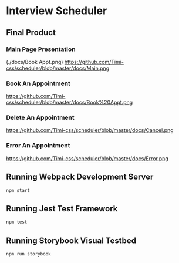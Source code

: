 # Interview Scheduler

## Final Product

### Main Page Presentation

(./docs/Book Appt.png)
https://github.com/Timi-css/scheduler/blob/master/docs/Main.png

### Book An Appointment

https://github.com/Timi-css/scheduler/blob/master/docs/Book%20Appt.png

### Delete An Appointment

https://github.com/Timi-css/scheduler/blob/master/docs/Cancel.png

### Error An Appointment

https://github.com/Timi-css/scheduler/blob/master/docs/Error.png

## Running Webpack Development Server

```sh
npm start
```

## Running Jest Test Framework

```sh
npm test
```

## Running Storybook Visual Testbed

```sh
npm run storybook
```
